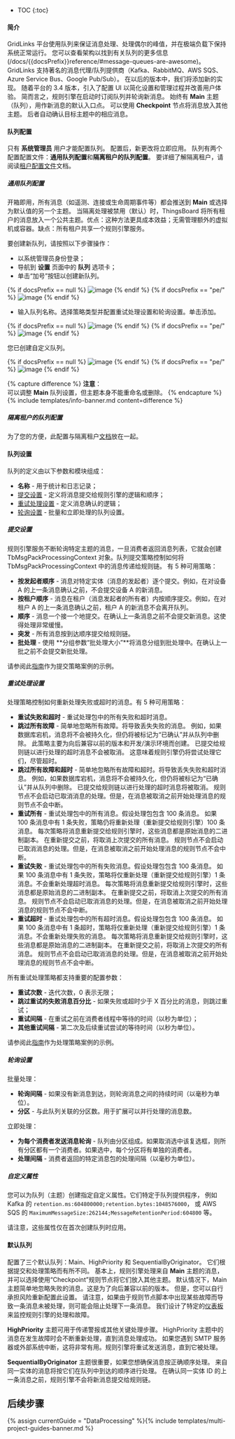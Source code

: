 * TOC
{:toc}

#### 简介

GridLinks 平台使用队列来保证消息处理、处理偶尔的峰值，并在极端负载下保持系统正常运行。
您可以查看架构以找到有关队列的更多信息(/docs/{{docsPrefix}}reference/#message-queues-are-awesome)。
GridLinks 支持著名的消息代理/队列提供商（Kafka、RabbitMQ、AWS SQS、Azure Service Bus、Google Pub/Sub）。
在以后的版本中，我们将添加新的实现。
随着平台的 3.4 版本，引入了配置 UI 以简化设置和管理过程并改善用户体验。
简而言之，规则引擎在启动时订阅队列并轮询新消息。
始终有 **Main** 主题（队列），用作新消息的默认入口点。
可以使用 **Checkpoint** 节点将消息放入其他主题。
后者自动确认目标主题中的相应消息。

#### 队列配置

只有 **系统管理员** 用户才能配置队列。
配置后，新更改将立即应用。
队列有两个配置配置文件：**通用队列配置**和**隔离租户的队列配置**。
要详细了解隔离租户，请阅读[租户配置文件](/docs/{{docsPrefix}}user-guide/tenant-profiles/#processing-in-isolated-thingsboard-rule-engine-queues)文档。

##### 通用队列配置

开箱即用，所有消息（如遥测、连接或生命周期事件等）都会推送到 **Main** 或选择为默认值的另一个主题。
当隔离处理被禁用（默认）时，ThingsBoard 将所有租户的消息放入一个公共主题。优点：这种方法更具成本效益；无需管理额外的虚拟机或容器。缺点：所有租户共享一个规则引擎服务。

要创建新队列，请按照以下步骤操作：
- 以系统管理员身份登录；
- 导航到 **设置** 页面中的 **队列** 选项卡；
- 单击“加号”按钮以创建新队列。

{% if docsPrefix == null %}
![image](/images/user-guide/queues/add-queue-1-ce.png)
{% endif %}
{% if docsPrefix == "pe/" %}
![image](/images/user-guide/queues/add-queue-1-pe.png)
{% endif %}

- 输入队列名称。选择策略类型并配置重试处理设置和轮询设置。单击添加。

{% if docsPrefix == null %}
![image](/images/user-guide/queues/add-queue-2-ce.png)
{% endif %}
{% if docsPrefix == "pe/" %}
![image](/images/user-guide/queues/add-queue-2-pe.png)
{% endif %}

您已创建自定义队列。

{% if docsPrefix == null %}
![image](/images/user-guide/queues/add-queue-3-ce.png)
{% endif %}
{% if docsPrefix == "pe/" %}
![image](/images/user-guide/queues/add-queue-3-pe.png)
{% endif %}

{% capture difference %}
**注意**：
<br>
可以调整 **Main** 队列设置，但主题本身不能重命名或删除。
{% endcapture %}
{% include templates/info-banner.md content=difference %}

##### 隔离租户的队列配置

为了您的方便，此配置与隔离租户[文档](/docs/{{docsPrefix}}user-guide/tenant-profiles/#queue-configuration-for-isolated-tenants)放在一起。

#### 队列设置

队列的定义由以下参数和模块组成：

* **名称** - 用于统计和日志记录；
* [提交设置](/docs/{{docsPrefix}}user-guide/rule-engine-2-5/queues/#submit-settings) - 定义将消息提交给规则引擎的逻辑和顺序；
* [重试处理设置](/docs/{{docsPrefix}}user-guide/rule-engine-2-5/queues/#retries-processing-settings) - 定义消息确认的逻辑；
* [轮询设置](/docs/{{docsPrefix}}user-guide/rule-engine-2-5/queues/#polling-settings) - 批量和立即处理的队列设置。

##### 提交设置

规则引擎服务不断轮询特定主题的消息，一旦消费者返回消息列表，它就会创建 TbMsgPackProcessingContext 对象。队列提交策略控制如何将 TbMsgPackProcessingContext 中的消息传递给规则链。
有 5 种可用策略：

* **按发起者顺序** - 消息对特定实体（消息的发起者）逐个提交。例如，在对设备 A 的上一条消息确认之前，不会提交设备 A 的新消息。
* **按租户顺序** - 消息在租户（消息发起者的所有者）内按顺序提交。例如，在对租户 A 的上一条消息确认之前，租户 A 的新消息不会离开队列。
* **顺序** - 消息一个接一个地提交。在确认上一条消息之前不会提交新消息。这使得处理非常缓慢。
* **突发** - 所有消息按到达顺序提交给规则链。
* **批处理** - 使用 **分组参数“批处理大小”**将消息分组到批处理中。在确认上一批之前不会提交新批处理。

请参阅此[指南](/docs/{{docsPrefix}}user-guide/rule-engine-2-5/tutorials/queues-for-synchronization/)作为提交策略案例的示例。

##### 重试处理设置

处理策略控制如何重新处理失败或超时的消息。有 5 种可用策略：

* **重试失败和超时** - 重试处理包中的所有失败和超时消息。
* **跳过所有故障** - 简单地忽略所有故障。将导致丢失失败的消息。
例如，如果数据库宕机，消息将不会被持久化，但仍将被标记为“已确认”并从队列中删除。
此策略主要为向后兼容以前的版本和开发/演示环境而创建。
已提交给规则链以进行处理的超时消息不会被取消。
这意味着规则引擎仍将尝试处理它们，尽管超时。
* **跳过所有故障和超时** - 简单地忽略所有故障和超时。将导致丢失失败和超时消息。
例如，如果数据库宕机，消息将不会被持久化，但仍将被标记为“已确认”并从队列中删除。
已提交给规则链以进行处理的超时消息将被取消。
规则节点不会启动已取消消息的处理。但是，在消息被取消之前开始处理消息的规则节点不会中断。
* **重试所有** - 重试处理包中的所有消息。假设处理包包含 100 条消息。
如果 100 条消息中有 1 条失败，策略仍将重新处理（重新提交给规则引擎）100 条消息。
每次策略将消息重新提交给规则引擎时，这些消息都是原始消息的二进制副本。
在重新提交之前，将取消上次提交的所有消息。
规则节点不会启动已取消消息的处理。但是，在消息被取消之前开始处理消息的规则节点不会中断。
* **重试失败** - 重试处理包中的所有失败消息。假设处理包包含 100 条消息。
如果 100 条消息中有 1 条失败，策略将仅重新处理（重新提交给规则引擎）1 条消息。不会重新处理超时消息。
每次策略将消息重新提交给规则引擎时，这些消息都是原始消息的二进制副本。
在重新提交之前，将取消上次提交的所有消息。
规则节点不会启动已取消消息的处理。但是，在消息被取消之前开始处理消息的规则节点不会中断。
* **重试超时** - 重试处理包中的所有超时消息。假设处理包包含 100 条消息。
如果 100 条消息中有 1 条超时，策略将仅重新处理（重新提交给规则引擎）1 条消息。不会重新处理失败的消息。
每次策略将消息重新提交给规则引擎时，这些消息都是原始消息的二进制副本。
在重新提交之前，将取消上次提交的所有消息。
规则节点不会启动已取消消息的处理。但是，在消息被取消之前开始处理消息的规则节点不会中断。

所有重试处理策略都支持重要的配置参数：

* **重试次数** - 迭代次数，0 表示无限；
* **跳过重试的失败消息百分比** - 如果失败或超时少于 X 百分比的消息，则跳过重试；
* **重试间隔** - 在重试之前在消费者线程中等待的时间（以秒为单位）；
* **其他重试间隔** - 第二次及后续重试尝试的等待时间（以秒为单位）。

请参阅此[指南](/docs/{{docsPrefix}}user-guide/rule-engine-2-5/tutorials/queues-for-message-reprocessing/)作为处理策略案例的示例。

##### 轮询设置

批量处理：
* **轮询间隔** - 如果没有新消息到达，则轮询消息之间的持续时间（以毫秒为单位）。
* **分区** - 与此队列关联的分区数。用于扩展可以并行处理的消息数。

立即处理：
* **为每个消费者发送消息轮询** - 队列由分区组成。如果取消选中该复选框，则所有分区都有一个消费者。如果选中，每个分区将有单独的消费者。
* **处理间隔** - 消费者返回的特定消息包的处理间隔（以毫秒为单位）。

##### 自定义属性

您可以为队列（主题）创建指定自定义属性。它们特定于队列提供程序，
例如 Kafka 的 `retention.ms:604800000;retention.bytes:1048576000`，
或 AWS SQS 的 `MaximumMessageSize:262144;MessageRetentionPeriod:604800` 等。

请注意，这些属性仅在首次创建队列时应用。

#### 默认队列

配置了三个默认队列：Main、HighPriority 和 SequentialByOriginator。
它们根据提交和处理策略而有所不同。
基本上，规则引擎处理来自 **Main** 主题的消息，并可以选择使用“Checkpoint”规则节点将它们放入其他主题。
默认情况下，Main 主题简单地忽略失败的消息。这是为了向后兼容以前的版本。
但是，您可以自行承担风险重新配置此设置。
请注意，如果由于规则节点脚本中出现某些故障而导致一条消息未被处理，则可能会阻止处理下一条消息。
我们设计了特定的[仪表板](/docs/{{docsPrefix}}user-guide/rule-engine-2-0/overview/#rule-engine-statistics)来监控规则引擎的处理和故障。

**HighPriority** 主题可用于传递警报或其他关键处理步骤。
HighPriority 主题中的消息在发生故障时会不断重新处理，直到消息处理成功。
如果您遇到 SMTP 服务器或外部系统中断，这将非常有用。规则引擎将重试发送消息，直到它被处理。

**SequentialByOriginator** 主题很重要，如果您想确保消息按正确顺序处理。
来自同一实体的消息将按它们在队列中到达的顺序进行处理。
在确认同一实体 ID 的上一条消息之前，规则引擎不会将新消息提交给规则链。

## 后续步骤

{% assign currentGuide = "DataProcessing" %}{% include templates/multi-project-guides-banner.md %}